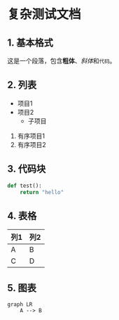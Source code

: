 # 复杂测试文档

## 1. 基本格式

这是一个段落，包含**粗体**、*斜体*和`代码`。

## 2. 列表

- 项目1
- 项目2
  - 子项目

1. 有序项目1
2. 有序项目2

## 3. 代码块

```python
def test():
    return "hello"
```

## 4. 表格

| 列1 | 列2 |
|-----|-----|
| A | B |
| C | D |

## 5. 图表

```mermaid
graph LR
    A --> B
```
